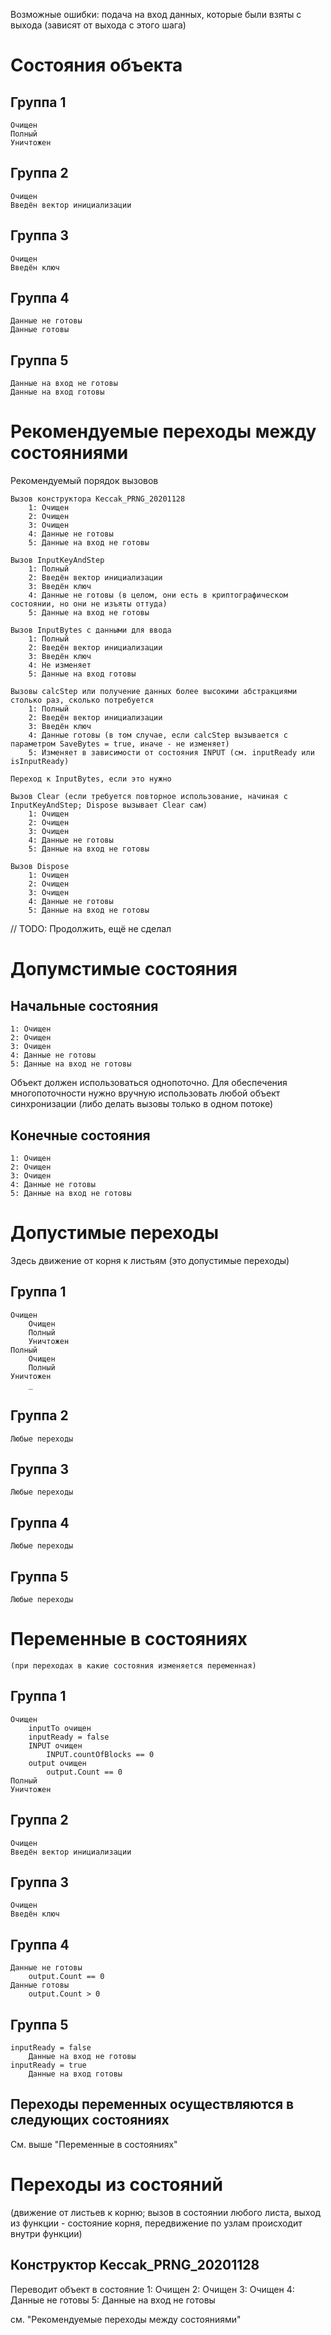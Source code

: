 ﻿Возможные ошибки: подача на вход данных, которые были взяты с выхода (зависят от выхода с этого шага)

# Состояния объекта
## Группа 1
    Очищен
    Полный
    Уничтожен

## Группа 2
    Очищен
    Введён вектор инициализации

## Группа 3
    Очищен
    Введён ключ

## Группа 4
    Данные не готовы
    Данные готовы

## Группа 5
    Данные на вход не готовы
    Данные на вход готовы

# Рекомендуемые переходы между состояниями

Рекомендуемый порядок вызовов

    Вызов конструктора Keccak_PRNG_20201128
        1: Очищен
        2: Очищен
        3: Очищен
        4: Данные не готовы
        5: Данные на вход не готовы

    Вызов InputKeyAndStep
        1: Полный
        2: Введён вектор инициализации
        3: Введён ключ
        4: Данные не готовы (в целом, они есть в криптографическом состоянии, но они не изъяты оттуда)
        5: Данные на вход не готовы

    Вызов InputBytes с данными для ввода
        1: Полный
        2: Введён вектор инициализации
        3: Введён ключ
        4: Не изменяет
        5: Данные на вход готовы

    Вызовы calcStep или получение данных более высокими абстракциями столько раз, сколько потребуется
        1: Полный
        2: Введён вектор инициализации
        3: Введён ключ
        4: Данные готовы (в том случае, если calcStep вызывается с параметром SaveBytes = true, иначе - не изменяет)
        5: Изменяет в зависимости от состояния INPUT (см. inputReady или isInputReady)

    Переход к InputBytes, если это нужно

    Вызов Clear (если требуется повторное использование, начиная с InputKeyAndStep; Dispose вызывает Clear сам)
        1: Очищен
        2: Очищен
        3: Очищен
        4: Данные не готовы
        5: Данные на вход не готовы

    Вызов Dispose
        1: Очищен
        2: Очищен
        3: Очищен
        4: Данные не готовы
        5: Данные на вход не готовы

// TODO: Продолжить, ещё не сделал
# Допумстимые состояния

## Начальные состояния
    1: Очищен
    2: Очищен
    3: Очищен
    4: Данные не готовы
    5: Данные на вход не готовы

Объект должен использоваться однопоточно. Для обеспечения многопоточности нужно вручную использовать любой объект синхронизации (либо делать вызовы только в одном потоке)

## Конечные состояния
    1: Очищен
    2: Очищен
    3: Очищен
    4: Данные не готовы
    5: Данные на вход не готовы

# Допустимые переходы

Здесь движение от корня к листьям (это допустимые переходы)

## Группа 1
    Очищен
        Очищен
        Полный
        Уничтожен
    Полный
        Очищен
        Полный
    Уничтожен
        _

## Группа 2
    Любые переходы

## Группа 3
    Любые переходы

## Группа 4
    Любые переходы

## Группа 5
    Любые переходы


# Переменные в состояниях
    (при переходах в какие состояния изменяется переменная)

## Группа 1
    Очищен
        inputTo очищен
        inputReady = false
        INPUT очищен
            INPUT.countOfBlocks == 0
        output очищен
            output.Count == 0
    Полный
    Уничтожен

## Группа 2
    Очищен
    Введён вектор инициализации

## Группа 3
    Очищен
    Введён ключ

## Группа 4
    Данные не готовы
        output.Count == 0
    Данные готовы
        output.Count > 0

## Группа 5
    inputReady = false
        Данные на вход не готовы
    inputReady = true
        Данные на вход готовы


## Переходы переменных осуществляются в следующих состояниях

См. выше "Переменные в состояниях"

# Переходы из состояний
(движение от листьев к корню; вызов в состоянии любого листа, выход из функции - состояние корня, передвижение по узлам происходит внутри функции)

## Конструктор Keccak_PRNG_20201128
Переводит объект в состояние
    1: Очищен
    2: Очищен
    3: Очищен
    4: Данные не готовы
    5: Данные на вход не готовы

см. "Рекомендуемые переходы между состояниями"
